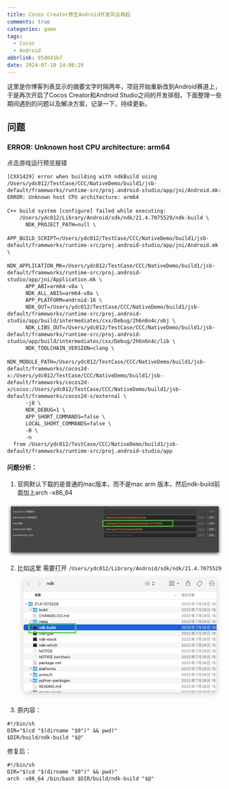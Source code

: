 ```yaml
---
title: Cocos Creator原生Android开发风云再起
comments: true
categories: game
tags:
  - Cocos
  - Android
abbrlink: 85d041b7
date: 2024-07-10 14:08:29
---
```


这里是你博客列表显示的摘要文字时隔两年，项目开始重新改到Android赛道上，于是再次开启了Cocos Creator和Android Studio之间的开发徘徊，下面整理一些期间遇到的问题以及解决方案，记录一下，持续更新。
<!--more-->

## 问题

### ERROR: Unknown host CPU architecture: arm64

点击游戏运行预览报错

```shell
[CXX1429] error when building with ndkBuild using /Users/ydc012/TestCase/CCC/NativeDemo/build1/jsb-default/frameworks/runtime-src/proj.android-studio/app/jni/Android.mk: ERROR: Unknown host CPU architecture: arm64

C++ build system [configure] failed while executing:
    /Users/ydc012/Library/Android/sdk/ndk/21.4.7075529/ndk-build \
      NDK_PROJECT_PATH=null \
      APP_BUILD_SCRIPT=/Users/ydc012/TestCase/CCC/NativeDemo/build1/jsb-default/frameworks/runtime-src/proj.android-studio/app/jni/Android.mk \
      NDK_APPLICATION_MK=/Users/ydc012/TestCase/CCC/NativeDemo/build1/jsb-default/frameworks/runtime-src/proj.android-studio/app/jni/Application.mk \
      APP_ABI=arm64-v8a \
      NDK_ALL_ABIS=arm64-v8a \
      APP_PLATFORM=android-16 \
      NDK_OUT=/Users/ydc012/TestCase/CCC/NativeDemo/build1/jsb-default/frameworks/runtime-src/proj.android-studio/app/build/intermediates/cxx/Debug/2h6n6n4c/obj \
      NDK_LIBS_OUT=/Users/ydc012/TestCase/CCC/NativeDemo/build1/jsb-default/frameworks/runtime-src/proj.android-studio/app/build/intermediates/cxx/Debug/2h6n6n4c/lib \
      NDK_TOOLCHAIN_VERSION=clang \
      NDK_MODULE_PATH=/Users/ydc012/TestCase/CCC/NativeDemo/build1/jsb-default/frameworks/cocos2d-x:/Users/ydc012/TestCase/CCC/NativeDemo/build1/jsb-default/frameworks/cocos2d-x/cocos:/Users/ydc012/TestCase/CCC/NativeDemo/build1/jsb-default/frameworks/cocos2d-x/external \
      -j8 \
      NDK_DEBUG=1 \
      APP_SHORT_COMMANDS=false \
      LOCAL_SHORT_COMMANDS=false \
      -B \
      -n
  from /Users/ydc012/TestCase/CCC/NativeDemo/build1/jsb-default/frameworks/runtime-src/proj.android-studio/app

```

#### 问题分析：

1. 官网默认下载的是普通的mac版本，而不是mac arm 版本，然后ndk-build前面加上arch -x86_64

![image-20240710145343861](./Cocos-Creator原生Android开发风云再起/image-20240710145343861.png)

2. 比如这里 需要打开 `/Users/ydc012/Library/Android/sdk/ndk/21.4.7075529`
   ![image-20240710145436488](./Cocos-Creator原生Android开发风云再起/image-20240710145436488.png)

3. 原内容：

```shell
#!/bin/sh
DIR="$(cd "$(dirname "$0")" && pwd)"
$DIR/build/ndk-build "$@"
```

修复后：

```shell
#!/bin/sh
DIR="$(cd "$(dirname "$0")" && pwd)"
arch -x86_64 /bin/bash $DIR/build/ndk-build "$@"
```

